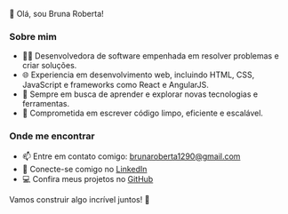 👋 Olá, sou Bruna Roberta!

### Sobre mim

- 👨‍💻 Desenvolvedora de software empenhada em resolver problemas e criar soluções.
- 🌐 Experiencia em desenvolvimento web, incluindo HTML, CSS, JavaScript e frameworks como React e AngularJS.
- 🚀 Sempre em busca de aprender e explorar novas tecnologias e ferramentas.
- 🎯 Comprometida em escrever código limpo, eficiente e escalável.

### Onde me encontrar

- 📫 Entre em contato comigo: [brunaroberta1290@gmail.com](mailto:brunaroberta1290@gmail.com)
- 💼 Conecte-se comigo no [LinkedIn](https://www.linkedin.com/in/bruna-roberta-a46541285)
- 💻 Confira meus projetos no [GitHub](https://github.com/brunartt)

Vamos construir algo incrível juntos! 💪
